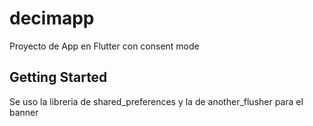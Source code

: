 # decimapp

Proyecto de App en Flutter con consent mode

## Getting Started

Se uso la libreria de shared_preferences y la de another_flusher para el banner
